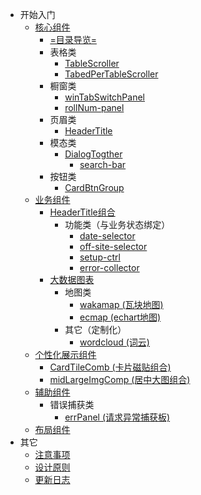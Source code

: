 <!-- docs/_sidebar.md -->
- 开始入门
  - [核心组件](centerImportComps.md)
    - [=目录导览=](core-cps/README.md)
    - 表格类
      - [TableScroller](core-cps/TableScroller.md)
      - [TabedPerTableScroller](core-cps/TabedPerTableScroller.md)
    - 橱窗类
      - [winTabSwitchPanel](core-cps/winTabSwitchPanel.md)
      - [rollNum-panel](core-cps/rollNum-panel.md)
    - 页眉类
      - [HeaderTitle](core-cps/HeaderTitle.md)
    - 模态类
      - [DialogTogther](core-cps/DialogTogther.md)
        - [search-bar](core-cps/search-bar.md)
    - 按钮类
      - [CardBtnGroup](core-cps/CardBtnGroup.md)
  - [业务组件](yewu.md)
    - [HeaderTitle组合](biz-cps/HeaderTitle组合.md)
      - 功能类（与业务状态绑定）
        - [date-selector](biz-cps/date-selector.md)
        - [off-site-selector](biz-cps/off-site-selector.md)
        - [setup-ctrl](biz-cps/setup-ctrl.md)
        - [error-collector](biz-cps/error-collector.md)
    - [大数据图表](biz-cps/大数据图表.md)
      - 地图类
        - [wakamap (瓦块地图)](biz-cps/瓦块地图.md)
        - [ecmap (echart地图)](biz-cps/echart地图.md)
      - 其它（定制化）
        - [wordcloud (词云)](biz-cps/wordcloud.md)
  - [个性化展示组件](个性化展示组件.md)
    - [CardTileComb (卡片磁贴组合)](gxh-cps/CardTileComb.md)
    - [midLargeImgComp (居中大图组合)](gxh-cps/居中大图组合.md)
  - [辅助组件](辅助组件.md)
      - 错误捕获类
        - [errPanel (请求异常捕获板)](assist-cps/errPanel.md)
  - [布局组件](layout.md)
- 其它
  - [注意事项](bookmark.md)
  - [设计原则](OverallDesign.md)
  - [更新日志](changelog.md)

